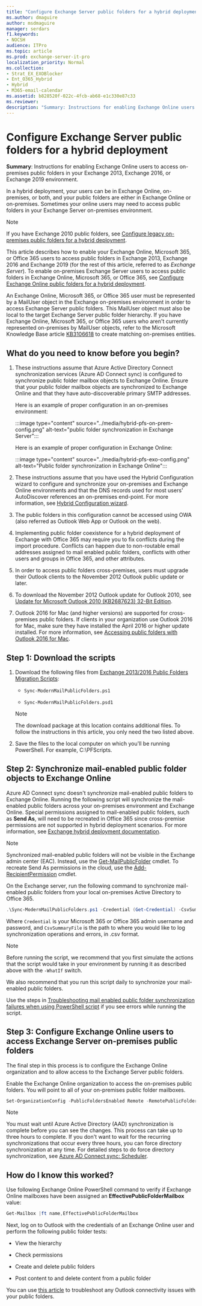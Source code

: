 ```yaml
---
title: "Configure Exchange Server public folders for a hybrid deployment"
ms.author: dmaguire
author: msdmaguire
manager: serdars
f1.keywords:
- NOCSH
audience: ITPro
ms.topic: article
ms.prod: exchange-server-it-pro
localization_priority: Normal
ms.collection:
- Strat_EX_EXOBlocker
- Ent_O365_Hybrid
- Hybrid
- M365-email-calendar
ms.assetid: b828520f-022c-4fcb-ab68-e1c330e87c33
ms.reviewer:
description: "Summary: Instructions for enabling Exchange Online users to access on-premises public folders in your Exchange 2013 environment."
---
```


# Configure Exchange Server public folders for a hybrid deployment

 **Summary**: Instructions for enabling Exchange Online users to access on-premises public folders in your Exchange 2013, Exchange 2016, or Exchange 2019 environment.

In a hybrid deployment, your users can be in Exchange Online, on-premises, or both, and your public folders are either in Exchange Online or on-premises. Sometimes your online users may need to access public folders in your Exchange Server on-premises environment.

> [!NOTE]
> If you have Exchange 2010 public folders, see [Configure legacy on-premises public folders for a hybrid deployment](set-up-legacy-hybrid-public-folders.md).

This article describes how to enable your Exchange Online, Microsoft 365, or Office 365 users to access public folders in Exchange 2013, Exchange 2016 and Exchange 2019 (for the rest of this article, referred to as *Exchange Server*). To enable on-premises Exchange Server users to access public folders in Exchange Online, Microsoft 365, or Office 365, see [Configure Exchange Online public folders for a hybrid deployment](set-up-exo-hybrid-public-folders.md).

An Exchange Online, Microsoft 365, or Office 365 user must be represented by a MailUser object in the Exchange on-premises environment in order to access Exchange Server public folders. This MailUser object must also be local to the target Exchange Server public folder hierarchy. If you have Exchange Online, Microsoft 365, or Office 365 users who aren't currently represented on-premises by MailUser objects, refer to the Microsoft Knowledge Base article [KB3106618](https://support.microsoft.com/help/3106618) to create matching on-premises entities.

## What do you need to know before you begin?

1. These instructions assume that Azure Active Directory Connect synchronization services (Azure AD Connect sync) is configured to synchronize public folder mailbox objects to Exchange Online. Ensure that your public folder mailbox objects are synchronized to Exchange Online and that they have auto-discoverable primary SMTP addresses.

   Here is an example of proper configuration in an on-premises environment:

   :::image type="content" source="../media/hybrid-pfs-on-prem-config.png" alt-text="public folder synchronization in Exchange Server":::   

   Here is an example of proper configuration in Exchange Online:

   :::image type="content" source="../media/hybrid-pfs-exo-config.png" alt-text="Public folder synchronization in Exchange Online":::  

2. These instructions assume that you have used the Hybrid Configuration wizard to configure and synchronize your on-premises and Exchange Online environments and that the DNS records used for most users' AutoDiscover references an on-premises end-point. For more information, see [Hybrid Configuration wizard](../hybrid-configuration-wizard.md).

3. The public folders in this configuration cannot be accessed using OWA (also referred as Outlook Web App or Outlook on the web).

4. Implementing public folder coexistence for a hybrid deployment of Exchange with Office 365 may require you to fix conflicts during the import procedure. Conflicts can happen due to non-routable email addresses assigned to mail enabled public folders, conflicts with other users and groups in Office 365, and other attributes.

5. In order to access public folders cross-premises, users must upgrade their Outlook clients to the November 2012 Outlook public update or later.

6. To download the November 2012 Outlook update for Outlook 2010, see [Update for Microsoft Outlook 2010 (KB2687623) 32-Bit Edition](https://www.microsoft.com/download/details.aspx?id=35702).

7. Outlook 2016 for Mac (and higher versions) are supported for cross-premises public folders. If clients in your organization use Outlook 2016 for Mac, make sure they have installed the April 2016 or higher update installed. For more information, see [Accessing public folders with Outlook 2016 for Mac](../../ExchangeOnline/collaboration-exo/public-folders/access-public-folders-with-outlook-2016-for-mac.md).

## Step 1: Download the scripts

1. Download the following files from [Exchange 2013/2016 Public Folders Migration Scripts](https://www.microsoft.com/download/details.aspx?id=54855):

   - `Sync-ModernMailPublicFolders.ps1`

   - `Sync-ModernMailPublicFolders.psd1`

    > [!NOTE]
    > The download package at this location contains additional files. To follow the instructions in this article, you only need the two listed above.

2. Save the files to the local computer on which you'll be running PowerShell. For example, C:\PFScripts.

## Step 2: Synchronize mail-enabled public folder objects to Exchange Online

Azure AD Connect sync doesn't synchronize mail-enabled public folders to Exchange Online. Running the following script will synchronize the mail-enabled public folders across your on-premises environment and Exchange Online. Special permissions assigned to mail-enabled public folders, such as **Send As**, will need to be recreated in Office 365 since cross-premise permissions are not supported in hybrid deployment scenarios. For more information, see [Exchange hybrid deployment documentation](../exchange-hybrid.md#exchange-hybrid-deployment-documentation).

> [!NOTE]
> Synchronized mail-enabled public folders will not be visible in the Exchange admin center (EAC). Instead, use the [Get-MailPublicFolder](/powershell/module/exchange/get-mailpublicfolder) cmdlet. To recreate Send As permissions in the cloud, use the [Add-RecipientPermission](/powershell/module/exchange/add-recipientpermission) cmdlet.

On the Exchange server, run the following command to synchronize mail-enabled public folders from your local on-premises Active Directory to Office 365.

```PowerShell
.\Sync-ModernMailPublicFolders.ps1 -Credential (Get-Credential) -CsvSummaryFile:sync_summary.csv
```

Where `Credential` is your Microsoft 365 or Office 365 admin username and password, and `CsvSummaryFile` is the path to where you would like to log synchronization operations and errors, in .csv format.

> [!NOTE]
> Before running the script, we recommend that you first simulate the actions that the script would take in your environment by running it as described above with the `-WhatIf` switch.
>
> We also recommend that you run this script daily to synchronize your mail-enabled public folders.

Use the steps in [Troubleshooting mail enabled public folder synchronization failures when using PowerShell script](/exchange/troubleshoot/public-folders/mepf-sync-failures-script) if you see errors while running the script. 

## Step 3: Configure Exchange Online users to access Exchange Server on-premises public folders

The final step in this process is to configure the Exchange Online organization and to allow access to the Exchange Server public folders.

Enable the Exchange Online organization to access the on-premises public folders. You will point to all of your on-premises public folder mailboxes.

```PowerShell
Set-OrganizationConfig -PublicFoldersEnabled Remote -RemotePublicFolderMailboxes PFMailbox1,PFMailbox2,PFMailbox3
```

> [!NOTE]
> You must wait until Azure Active Directory (AAD) synchronization is complete before you can see the changes. This process can take up to three hours to complete. If you don't want to wait for the recurring synchronizations that occur every three hours, you can force directory synchronization at any time. For detailed steps to do force directory synchronization, see [Azure AD Connect sync: Scheduler](/azure/active-directory/hybrid/how-to-connect-sync-feature-scheduler).

## How do I know this worked?

Use following Exchange Online PowerShell command to verify if Exchange Online mailboxes have been assigned an **EffectivePublicFolderMailbox** value:

```PowerShell
Get-Mailbox |ft name,EffectivePublicFolderMailbox
```

Next, log on to Outlook with the credentials of an Exchange Online user and perform the following public folder tests:

- View the hierarchy

- Check permissions

- Create and delete public folders

- Post content to and delete content from a public folder

You can use [this article](https://support.microsoft.com/help/4549862/outlook-or-owa-cannot-connect-to-public-folders) to troubleshoot any Outlook connectivity issues with your public folders.
